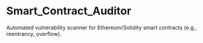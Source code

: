 # Smart_Contract_Auditor
Automated vulnerability scanner for Ethereum/Solidity smart contracts (e.g., reentrancy, overflow).
